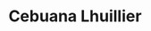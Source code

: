 ---
title: "Cebuana Lhuillier"
url: /valenzuela/cebuana-lhuillier-macarthur-highway/
shop: pawnbroker
---